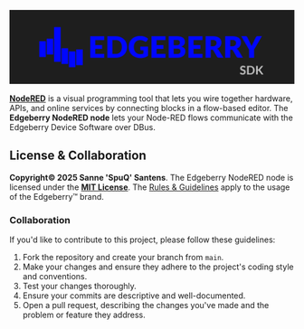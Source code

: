 ![Edgeberry Banner](https://raw.githubusercontent.com/Edgeberry/.github/main/brand/Edgeberry_banner_SDK.png)

**[NodeRED](https://nodered.org/)** is a visual programming tool that lets you wire together hardware, APIs, and online services by connecting blocks in a flow-based editor. The **Edgeberry NodeRED node** lets your Node-RED flows communicate with the Edgeberry Device Software over DBus.

## License & Collaboration
**Copyright© 2025 Sanne 'SpuQ' Santens**. The Edgeberry NodeRED node is licensed under the **[MIT License](LICENSE.txt)**. The [Rules & Guidelines](https://github.com/Edgeberry/.github/blob/main/brand/Edgeberry_Trademark_Rules_and_Guidelines.md) apply to the usage of the Edgeberry™ brand.

### Collaboration

If you'd like to contribute to this project, please follow these guidelines:
1. Fork the repository and create your branch from `main`.
2. Make your changes and ensure they adhere to the project's coding style and conventions.
3. Test your changes thoroughly.
4. Ensure your commits are descriptive and well-documented.
5. Open a pull request, describing the changes you've made and the problem or feature they address.
